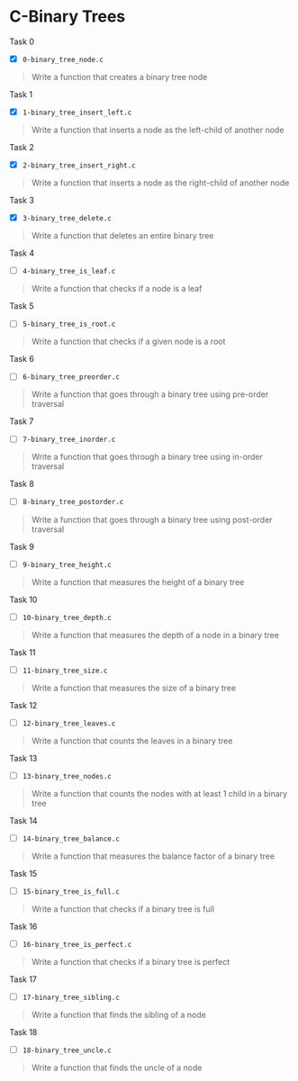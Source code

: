 # C-Binary Trees

Task 0
- [x] `0-binary_tree_node.c`
> Write a function that creates a binary tree node

Task 1
- [x] `1-binary_tree_insert_left.c`
> Write a function that inserts a node as the left-child of another node

Task 2
- [x] `2-binary_tree_insert_right.c`
> Write a function that inserts a node as the right-child of another node

Task 3
- [x] `3-binary_tree_delete.c`
> Write a function that deletes an entire binary tree

Task 4
- [ ] `4-binary_tree_is_leaf.c`
> Write a function that checks if a node is a leaf

Task 5
- [ ] `5-binary_tree_is_root.c`
> Write a function that checks if a given node is a root

Task 6
- [ ] `6-binary_tree_preorder.c`
> Write a function that goes through a binary tree using pre-order traversal

Task 7
- [ ] `7-binary_tree_inorder.c`
> Write a function that goes through a binary tree using in-order traversal

Task 8
- [ ] `8-binary_tree_postorder.c`
> Write a function that goes through a binary tree using post-order traversal

Task 9
- [ ] `9-binary_tree_height.c`
> Write a function that measures the height of a binary tree

Task 10
- [ ] `10-binary_tree_depth.c`
> Write a function that measures the depth of a node in a binary tree

Task 11
- [ ] `11-binary_tree_size.c`
> Write a function that measures the size of a binary tree

Task 12
- [ ] `12-binary_tree_leaves.c`
> Write a function that counts the leaves in a binary tree

Task 13
- [ ] `13-binary_tree_nodes.c`
> Write a function that counts the nodes with at least 1 child in a binary tree

Task 14
- [ ] `14-binary_tree_balance.c`
> Write a function that measures the balance factor of a binary tree

Task 15
- [ ] `15-binary_tree_is_full.c`
> Write a function that checks if a binary tree is full

Task 16
- [ ] `16-binary_tree_is_perfect.c`
> Write a function that checks if a binary tree is perfect

Task 17
- [ ] `17-binary_tree_sibling.c`
> Write a function that finds the sibling of a node

Task 18
- [ ] `18-binary_tree_uncle.c`
> Write a function that finds the uncle of a node

